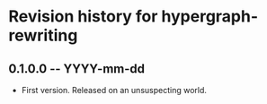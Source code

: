 # Revision history for hypergraph-rewriting

## 0.1.0.0  -- YYYY-mm-dd

* First version. Released on an unsuspecting world.

